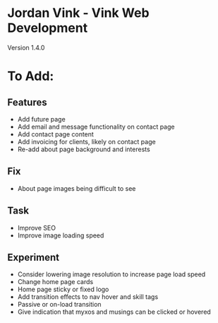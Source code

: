 # Jordan Vink - Vink Web Development
Version 1.4.0

# To Add:

## Features
- Add future page
- Add email and message functionality on contact page
- Add contact page content
- Add invoicing for clients, likely on contact page
- Re-add about page background and interests

## Fix
- About page images being difficult to see

## Task
- Improve SEO
- Improve image loading speed

## Experiment
- Consider lowering image resolution to increase page load speed
- Change home page cards
- Home page sticky or fixed logo
- Add transition effects to nav hover and skill tags
- Passive or on-load transition
- Give indication that myxos and musings can be clicked or hovered
